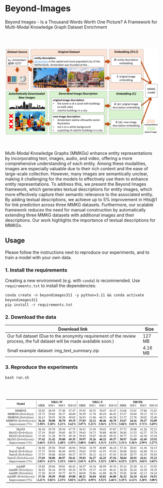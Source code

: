 # Beyond-Images
Beyond Images - Is a Thousand Words Worth One Picture? A Framework for Multi-Modal Knowledge Graph Dataset Enrichment

<br><br>
<div align="center">
<img src="fig.png" width="800" />
</div>
<br><br>

Multi-Modal Knowledge Graphs (MMKGs) enhance entity representations by incorporating text, images, audio, and video, offering a more comprehensive understanding of each entity. Among these modalities, images are especially valuable due to their rich content and the ease of large-scale collection. However, many images are semantically unclear, making it challenging for the models to effectively use them to enhance entity representations. To address this, we present the Beyond Images framework, which generates textual descriptions for entity images, which more effectively capture their semantic relevance to the associated entity. By adding textual descriptions, we achieve up to 5\% improvement in Hits@1 for link prediction across three MMKG datasets. Furthermore, our scalable framework reduces the need for manual construction by automatically extending three MMKG datasets with additional images and their descriptions. Our work highlights the importance of textual descriptions for MMKGs.

## Usage

Please follow the instructions next to reproduce our experiments, and to train a model with your own data.

### 1. Install the requirements

Creating a new environment (e.g. with `conda`) is recommended. Use `requirements.txt` to install the dependencies:

```
conda create -n beyondimages311 -y python=3.11 && conda activate beyondimages311
pip install -r requirements.txt
```

### 2. Download the data

| Download link                                                | Size |
| ------------------------------------------------------------ | ----------------- |
| Our full dataset (Due to the anonymity requirement of the review process, the full dataset will be made available soon.) | 127 MB            |
| Small example dataset: img_text_summary.zip | 4.16 MB            |

### 3. Reproduce the experiments

```
bash run.sh
```
<br><br>
<div align="center">
<img src="fig2.png" width="700" />
</div>
<br><br>

